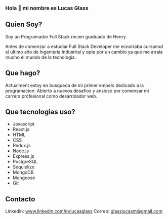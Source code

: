 ### Hola 👋 mi nombre es Lucas Glass

## Quien Soy?
Soy un Programador Full Stack recien graduado de Henry.

Antes de comenzar a estudiar Full Stack Developer me ecnotraba cursanod el ultimo año de Ingeniería Industrial y opte por un cambio ya que me atraia mucho el mundo de la tecnologia. 

## Que hago?
Actualment estoy en busqueda de mi primer empelo dedicado a la programacion. Abierto a nuevos desafios y ansioso por comensar mi carrera profesional como desarrolador web.

## Que tecnologias uso?

- Javascript
- React.js
- HTML
- CSS
- Redux.js
- Node.js
- Express.js
- PostgreSQL
- Sequielize
- MongoDB
- Mongoose
- Git

## Contacto

Linkedin: www.linkedin.com/in/lucasglass
Correo: glasslucasm@gmail.com





<!--
**lmglass/lmglass** is a ✨ _special_ ✨ repository because its `README.md` (this file) appears on your GitHub profile.

Here are some ideas to get you started:

- 🔭 I’m currently working on ...
- 🌱 I’m currently learning ...
- 👯 I’m looking to collaborate on ...
- 🤔 I’m looking for help with ...
- 💬 Ask me about ...
- 📫 How to reach me: ...
- 😄 Pronouns: ...
- ⚡ Fun fact: ...
-->
